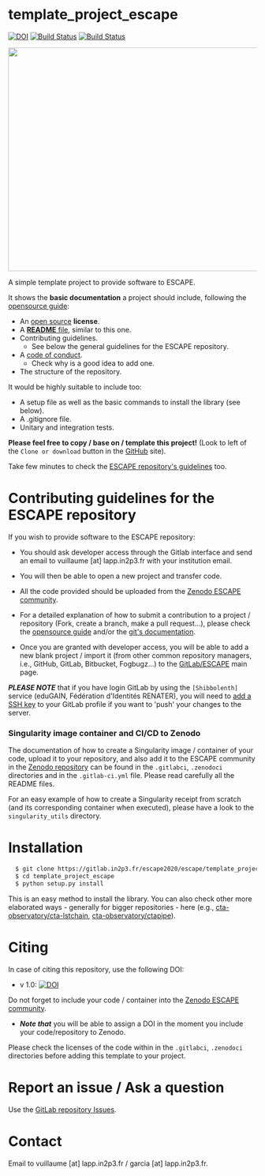 # template_project_escape 
[![DOI](https://zenodo.org/badge/DOI/10.5281/zenodo.3572655.svg)](https://doi.org/10.5281/zenodo.3572655) 
[![Build Status](https://gitlab.in2p3.fr/escape2020/escape/template_project_escape/badges/master/pipeline.svg)](
https://gitlab.in2p3.fr/escape2020/escape/template_project_escape/pipelines/)
[![Build Status](https://travis-ci.com/garciagenrique/template_project_escape.svg?branch=master)](
https://travis-ci.com/garciagenrique/template_project_escape)


<p align="center">
   <img src="https://cdn.eso.org/images/large/ann18084a.jpg" width="640" height="453"/>
</p>

A simple template project to provide software to ESCAPE.

It shows the **basic documentation** a project should include, following the 
[opensource guide](https://opensource.guide/starting-a-project/):

* An [open source](https://help.github.com/en/github/creating-cloning-and-archiving-repositories/licensing-a-repository#where-does-the-license-live-on-my-repository)
 **license**.
* A [**README** file](https://help.github.com/en/github/getting-started-with-github/create-a-repo#commit-your-first-change),
 similar to this one. 
* Contributing guidelines. 
    - See below the general guidelines for the ESCAPE repository.
* A [code of conduct](https://opensource.guide/code-of-conduct/).
    - Check why is a good idea to add one.
* The structure of the repository.

It would be highly suitable to include too:
   - A setup file as well as the basic commands to install the library (see below).
   - A .gitignore file.
   - Unitary and integration tests.
   
**Please feel free to copy / base on / template this project!** (Look to left of the `Clone or download` button in the 
[GitHub](https://github.com/garciagenrique/template_project_escape) site).

Take few minutes to check the [ESCAPE repository's guidelines](https://gitlab.in2p3.fr/escape2020/guidelines) too.

# Contributing guidelines for the ESCAPE repository

If you wish to provide software to the ESCAPE repository: 

 - You should ask developer access through the Gitlab interface and send an email to vuillaume [at] lapp.in2p3.fr with
  your institution email.

 - You will then be able to open a new project and transfer code.

 - All the code provided should be uploaded from the [Zenodo ESCAPE community](https://zenodo.org/communities/escape2020/). 

 - For a detailed explanation of how to submit a contribution to a project / repository (Fork, create a branch, make
  a pull request...), please check the [opensource guide](https://opensource.guide/how-to-contribute/#how-to-submit-a-contribution) 
  and/or the [git's documentation](https://git-scm.com/doc).

 - Once you are granted with developer access, you will be able to add a new blank project / import it (from other
  common repository managers, i.e., GitHub, GitLab, Bitbucket, Fogbugz...) to the
   [GitLab/ESCAPE](https://gitlab.in2p3.fr/escape2020) main page.

***PLEASE NOTE*** that if you have login GitLab by using the `[Shibbolenth]` service (eduGAIN, Fédération d'Identités 
RENATER), you will need to [add a SSH key](https://gitlab.in2p3.fr/help/ssh/README#generating-a-new-ssh-key-pair) to 
your GitLab profile if you want to 'push' your changes to the server. 

### Singularity image container and CI/CD to Zenodo

The documentation of how to create a Singularity image / container of your code, upload it to your repository, and also add 
it to the ESCAPE community in the [Zenodo repository](https://zenodo.org/communities/escape2020) can be found in the
 `.gitlabci`, `.zenodoci` directories and in the `.gitlab-ci.yml` file. Please read carefully all the README files.  

For an easy example of how to create a Singularity receipt from scratch (and its corresponding container when executed),
please have a look to the `singularity_utils` directory. 

# Installation

```sh
  $ git clone https://gitlab.in2p3.fr/escape2020/escape/template_project_escape.git
  $ cd template_project_escape
  $ python setup.py install
``` 

This is an easy method to install the library. 
You can also check other more elaborated ways - generally for bigger repositories - here (e.g.,
 [cta-observatory/cta-lstchain](https://github.com/cta-observatory/cta-lstchain), 
 [cta-observatory/ctapipe](https://github.com/cta-observatory/ctapipe)).

# Citing 
In case of citing this repository, use the following DOI:
 - v 1.0: [![DOI](https://zenodo.org/badge/DOI/10.5281/zenodo.3572655.svg)](https://doi.org/10.5281/zenodo.3572655)

Do not forget to include your code / container into the [Zenodo ESCAPE community](https://zenodo.org/communities/escape2020/). 
 - ***Note that*** you will be able to assign a DOI in the moment you include your code/repository to Zenodo. 
 
Please check the licenses of the code within in the `.gitlabci`, `.zenodoci` directories before adding this template 
to your project.

# Report an issue / Ask a question
Use the [GitLab repository Issues](https://gitlab.in2p3.fr/escape2020/escape/template_project_escape/-/issues).

# Contact
Email to vuillaume [at] lapp.in2p3.fr / garcia [at] lapp.in2p3.fr.

